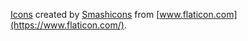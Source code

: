 [Icons](https://www.flaticon.com/packs/essential-set-2?word=essentials) created by [Smashicons](https://www.flaticon.com/de/autoren/smashicons) from [www.flaticon.com](https://www.flaticon.com/).

